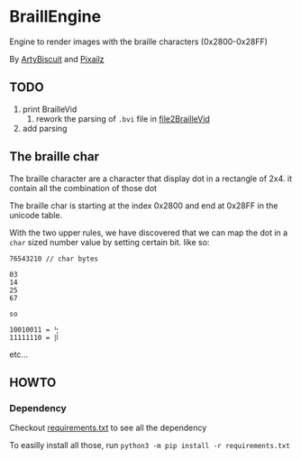 # BraillEngine

Engine to render images with the braille characters (0x2800-0x28FF)

By [ArtyBiscuit](https://github.com/ArtyBiscuit)
and [Pixailz](https://github.com/Pixailz)

## TODO

1. print BrailleVid
   1. rework the parsing of `.bvi` file in [file2BrailleVid](./utils/braillEngine.py)
1. add parsing

## The braille char

The braille character are a character that display dot in a rectangle of 2x4.
it contain all the combination of those dot

The braille char is starting at the index 0x2800 and end at 0x28FF in the
unicode table.

With the two upper rules, we have discovered that we can map the dot in a `char`
sized number value by setting certain bit.
like so:

```
76543210 // char bytes

03
14
25
67

so

10010011 = ⢓
11111110 = ⡿
```

etc...

## HOWTO

### Dependency

Checkout [requirements.txt](./requirements.txt) to see all the dependency

To easilly install all those, run `python3 -m pip install -r requirements.txt`
